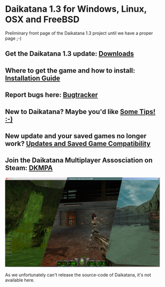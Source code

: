 # Daikatana 1.3 for Windows, Linux, OSX and FreeBSD
  
Preliminary front page of the Daikatana 1.3 project until we have a proper page ;-)  

## Get the Daikatana 1.3 update: [Downloads](https://bitbucket.org/daikatana13/daikatana/wiki/Downloads)
## Where to get the game and how to install: [Installation Guide](https://bitbucket.org/daikatana13/daikatana/wiki/Installation)
## Report bugs here: [Bugtracker](https://bitbucket.org/daikatana13/daikatana/issues?status=new&status=open)
## New to Daikatana? Maybe you'd like [Some Tips! :-)](https://bitbucket.org/daikatana13/daikatana/wiki/Tips)
## New update and your saved games no longer work? [Updates and Saved Game Compatibility](https://bitbucket.org/daikatana13/daikatana/wiki/Updates%20and%20Saved%20Game%20Compatibility)
## Join the Daikatana Multiplayer Assosciation on Steam: [DKMPA](https://steamcommunity.com/groups/DKMPA)

![Daikatana](/CrossplatformScreenshot.jpg "Daikatana")



As we unfortunately can't release the source-code of Daikatana, it's not
available here.